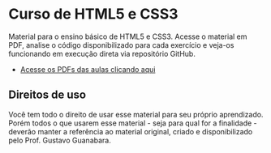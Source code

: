 # Curso de HTML5 e CSS3

Material para o ensino básico de HTML5 e CSS3. Acesse o material em PDF, analise o código disponibilizado para cada exercício e veja-os funcionando em execução direta via repositório GitHub.

* [Acesse os PDFs das aulas clicando aqui](https://github.com/gustavoguanabara/html-css/tree/master/aulas-pdf)

## Direitos de uso

Você tem todo o direito de usar esse material para seu próprio aprendizado. Porém todos o que usarem esse material - seja para qual for a finalidade - deverão manter a referência ao material original, criado e disponibilizado pelo Prof. Gustavo Guanabara.
